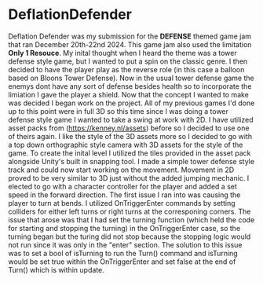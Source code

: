 # DeflationDefender
Deflation Defender was my submission for the **DEFENSE** themed game jam that ran December 20th-22nd 2024. This game jam also used the limitation **Only 1 Resouce**. My inital thought when I heard the theme was a tower defense style game, but I wanted to put a spin on the classic genre. I then decided to have the player play as the reverse role (in this case a balloon based on Bloons Tower Defense). Now in the usual tower defense game the enemys dont have any sort of defense besides health so to incorporate the limiation I gave the player a shield. Now that the concept I wanted to make was decided I began work on the project. All of my previous games I'd done up to this point were in full 3D so this time since I was doing a tower defense style game I wanted to take a swing at work with 2D. I have utilized asset packs from (https://kenney.nl/assets) before so I decided to use one of theirs again. I like the style of the 3D assets more so I decided to go with a top down orthographic style camera with 3D assets for the style of the game. To create the inital level I utilized the tiles provided in the asset pack alongside Unity's built in snapping tool. I made a simple tower defense style track and could now start working on the movement. Movement in 2D proved to be very similar to 3D just without the added jumping mechanic. I elected to go with a character controller for the player and added a set speed in the forward direction. The first issue I ran into was causing the player to turn at bends. I utilized OnTriggerEnter commands by setting colliders for either left turns or right turns at the corresponing corners. The issue that arose was that I had set the turning function (which held the code for starting and stopping the turning) in the OnTriggerEnter case, so the turning began but the turing did not stop because the stopping logic would not run since it was only in the "enter" section. The solution to this issue was to set a bool of isTurning to run the Turn() command and isTurning would be set true within the OnTriggerEnter and set false at the end of Turn() which is within update. 
